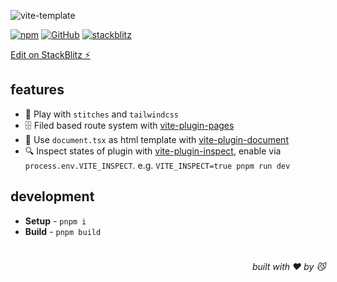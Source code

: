 ![vite-template](https://realme-ten.vercel.app/api/v1/banner?colorA=1e3a8a&colorB=1d4ed8&textColor=60a5fa&title=vite-template&subtitle=NEO&desc=Play%20Vite%20with%20stitches%20and%20tailwindcss)

[![npm](https://img.shields.io/npm/v/@aiou/vite-template)](https://github.com/neo-hack/vite-template/tree/master) [![GitHub](https://img.shields.io/npm/l/@aiou/vite-template)](https://github.com/neo-hack/vite-template/tree/master) [![stackblitz](https://img.shields.io/badge/%E2%9A%A1%EF%B8%8Fstackblitz-online-blue)](https://stackblitz.com/github/neo-hack/vite-template/tree/master)

[Edit on StackBlitz ⚡️](https://stackblitz.com/github/neo-hack/vite-template/tree/master)


## features

- 💞 Play with `stitches` and `tailwindcss`
- 🗄️ Filed based route system with [vite-plugin-pages](https://github.com/hannoeru/vite-plugin-pages)
- 📑 Use `document.tsx` as html template with [vite-plugin-document](https://github.com/JiangWeixian/vite-plugin-document)
- 🔍 Inspect states of plugin with [vite-plugin-inspect](https://github.com/antfu/vite-plugin-inspect), enable via `process.env.VITE_INSPECT`. e.g. `VITE_INSPECT=true pnpm run dev`

## development

- **Setup** - `pnpm i`
- **Build** - `pnpm build`

# 
<div align='right'>

*built with ❤️ by 😼*

</div>